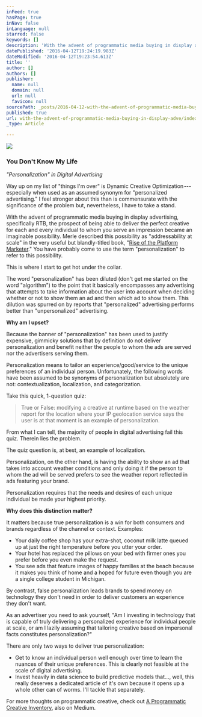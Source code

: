 ```yaml
---
inFeed: true
hasPage: true
inNav: false
inLanguage: null
starred: false
keywords: []
description: 'With the advent of programmatic media buying in display advertising, specifically RTB, the prospect of being able to deliver the perfect creative for each and every individual to whom you serve an impression became an imaginable possibility. Merle described this possibility as “addressability at scale” in the very useful but blandly-titled book, “Rise of the Platform Marketer.” You have probably come to use the term “personalization” to refer to this possibility.'
datePublished: '2016-04-12T19:24:19.983Z'
dateModified: '2016-04-12T19:23:54.613Z'
title: ''
author: []
authors: []
publisher:
  name: null
  domain: null
  url: null
  favicon: null
sourcePath: _posts/2016-04-12-with-the-advent-of-programmatic-media-buying-in-display-adve.md
published: true
url: with-the-advent-of-programmatic-media-buying-in-display-adve/index.html
_type: Article

---
```

![](https://the-grid-user-content.s3-us-west-2.amazonaws.com/290164d0-71e1-4436-be60-fd647a0674d9.jpg)

### You Don't Know My Life

_"Personalization" in Digital Advertising_

Way up on my list of "things I'm over" is Dynamic Creative Optimization --- especially when used as an assumed synonym for "personalized advertising." I feel stronger about this than is commensurate with the significance of the problem but, nevertheless, I have to take a stand.

With the advent of programmatic media buying in display advertising, specifically RTB, the prospect of being able to deliver the perfect creative for each and every individual to whom you serve an impression became an imaginable possibility. Merle described this possibility as "addressability at scale" in the very useful but blandly-titled book, "[Rise of the Platform Marketer][0]." You have probably come to use the term "personalization" to refer to this possibility.

This is where I start to get hot under the collar.

The word "personalization" has been diluted (don't get me started on the word "algorithm") to the point that it basically encompasses any advertising that attempts to take information about the user into account when deciding whether or not to show them an ad and then which ad to show them. This dilution was spurred on by reports that "personalized" advertising performs better than "unpersonalized" advertising.

**Why am I upset?**

Because the banner of "personalization" has been used to justify expensive, gimmicky solutions that by definition do not deliver personalization and benefit neither the people to whom the ads are served nor the advertisers serving them.

Personalization means to tailor an experience/good/service to the unique preferences of an individual person. Unfortunately, the following words have been assumed to be synonyms of personalization but absolutely are not: contextualization, localization, and categorization.

Take this quick, 1-question quiz:

> True or False: modifying a creative at runtime based on the weather report for the location where your IP geolocation service says the user is at that moment is an example of personalization.

From what I can tell, the majority of people in digital advertising fail this quiz. Therein lies the problem.

The quiz question is, at best, an example of localization.

Personalization, on the other hand, is having the ability to show an ad that takes into account weather conditions and only doing it if the person to whom the ad will be served prefers to see the weather report reflected in ads featuring your brand.

Personalization requires that the needs and desires of each unique individual be made your highest priority.

**Why does this distinction matter?**

It matters because true personalization is a win for both consumers and brands regardless of the channel or context. Examples:

* Your daily coffee shop has your extra-shot, coconut milk latte queued up at just the right temperature before you utter your order.
* Your hotel has replaced the pillows on your bed with firmer ones you prefer before you even make the request.
* You see ads that feature images of happy families at the beach because it makes you think of home and a hoped for future even though you are a single college student in Michigan.

By contrast, false personalization leads brands to spend money on technology they don't need in order to deliver customers an experience they don't want.

As an advertiser you need to ask yourself, "Am I investing in technology that is capable of truly delivering a personalized experience for individual people at scale, or am I lazily assuming that tailoring creative based on impersonal facts constitutes personalization?"

There are only two ways to deliver true personalization:

* Get to know an individual person well enough over time to learn the nuances of their unique preferences. This is clearly not feasible at the scale of digital advertising.
* Invest heavily in data science to build predictive models that..., well, this really deserves a dedicated article of it's own because it opens up a whole other can of worms. I'll tackle that separately.

For more thoughts on programmatic creative, check out [A Programmatic Creative Inventory][1], also on Medium.

[0]: http://www.platformmarketer.com/
[1]: https://medium.com/@joelrsadler/a-programmatic-creative-inventory-1259cb0fdd27#.pv6586792